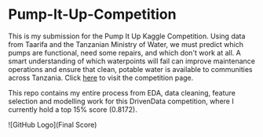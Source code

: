 # Pump-It-Up-Competition
This is my submission for the Pump It Up Kaggle Competition. Using data from Taarifa and the Tanzanian Ministry of Water, we must predict which pumps are functional, need some repairs, and which don't work at all. A smart understanding of which waterpoints will fail can improve maintenance operations and ensure that clean, potable water is available to communities across Tanzania.  Click [here](https://www.drivendata.org/competitions/7/pump-it-up-data-mining-the-water-table/) to visit the competition page.

This repo contains my entire process from EDA, data cleaning, feature selection and modelling work for this DrivenData competition, where I currently hold a top 15% score (0.8172). 

![GitHub Logo](Final Score)

